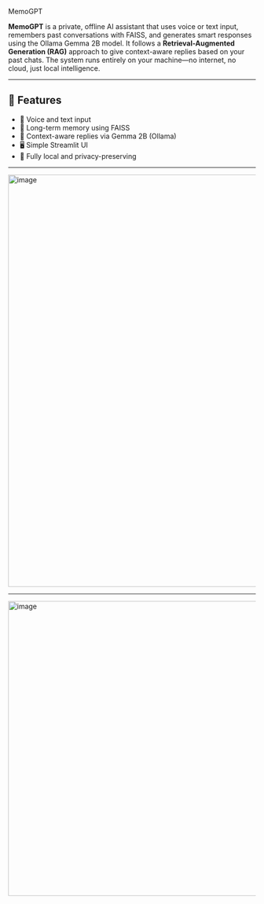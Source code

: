 MemoGPT

**MemoGPT** is a private, offline AI assistant that uses voice or text input, remembers past conversations with FAISS, and generates smart responses using the Ollama Gemma 2B model. It follows a **Retrieval-Augmented Generation (RAG)** approach to give context-aware replies based on your past chats. The system runs entirely on your machine—no internet, no cloud, just local intelligence.


---

## 🔹 Features

- 🎤 Voice and text input  
- 🧠 Long-term memory using FAISS  
- 🤖 Context-aware replies via Gemma 2B (Ollama)  
- 🖥️ Simple Streamlit UI  
- 🔐 Fully local and privacy-preserving

---
<img width="1887" height="839" alt="image" src="https://github.com/user-attachments/assets/a3d4bd9d-3d19-4257-a74b-5cfa0d15b2e9" />

---

<img width="1671" height="600" alt="image" src="https://github.com/user-attachments/assets/7a4d5295-0da0-47f8-9534-4eff282c1607" />
